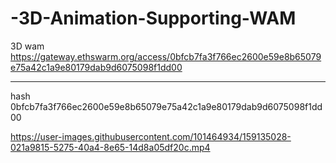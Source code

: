 # -3D-Animation-Supporting-WAM
3D wam
https://gateway.ethswarm.org/access/0bfcb7fa3f766ec2600e59e8b65079e75a42c1a9e80179dab9d6075098f1dd00
___________
hash  0bfcb7fa3f766ec2600e59e8b65079e75a42c1a9e80179dab9d6075098f1dd00


https://user-images.githubusercontent.com/101464934/159135028-021a9815-5275-40a4-8e65-14d8a05df20c.mp4

